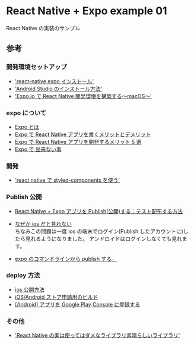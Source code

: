 # React Native + Expo example 01

React Native の実装のサンプル

## 参考

### 開発環境セットアップ

- ['react-native expo インストール'](https://qiita.com/nskydiving/items/41e446ef5c821359ab79#%E9%96%8B%E7%99%BA%E7%92%B0%E5%A2%83%E3%81%AE%E6%A7%8B%E7%AF%89expo-cli)
- ['Android Studio のインストール方法'](https://qiita.com/yacchi1123/items/75303c0ad05a188a28eb)
- ['Expo.io で React Native 開発環境を構築する〜macOS〜'](https://www.jacepark.com/how-to-manage-expo-io-environment-on-macos/)

### expo について

- [Expo とは](https://qiita.com/mizchi/items/4bcc82cbf4bbe8050993)
- [Expo で React Native アプリを書くメリットとデメリット](https://trilingual-engineer.com/expo-vs-react-native/)
- [Expo で React Native アプリを開発するメリット 5 選](https://tech.maricuru.com/entry/2018/04/09/142341)
- [Expo で 出来ない事](https://blog.nyan-tech.com/expo-trap/)

### 開発

- ['react native で styled-components を使う'](https://qiita.com/totoro081295/items/c9529025253c53c0f443)

### Publish 公開

- [React Native + Expo アプリを Publish(公開)する：テスト配布する方法](https://qiita.com/hitotch/items/5f72523fc4c769e31e3a)
- [なぜか ios だと見れない](https://qiita.com/mizchi/items/4bcc82cbf4bbe8050993)
  <br />
  ちなみこの問題は一度 ios の端末でログイン(Publish したアカウントに)したら見れるようになりました。
  アンドロイドはログインしなくても見れます。

- [expo のコマンドラインから publish する。](https://qiita.com/zaburo/items/ef1f6078fc1ec4e93b0d)

### deploy 方法

- [ios 公開方法](https://blog.tawachan.com/entry/2019/02/02/200000)
- [iOS/Android ストア申請用のビルド](https://tech.maricuru.com/entry/2018/11/06/180000)
- [[Android] アプリを Google Play Console に登録する](https://akira-watson.com/android/developer-console.html)

### その他

- ['React Native の実は使ってはダメなライブラリ素晴らしいライブラリ'](https://qiita.com/kaba/items/569aafd80889bb5d9328)
